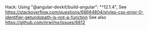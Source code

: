 Hack: Using "@angular-devkit/build-angular": "^12.1.4",
See https://stackoverflow.com/questions/68664804/styles-css-error-0-identifier-getundopath-is-not-a-function
See also https://github.com/nrwl/nx/issues/6612
